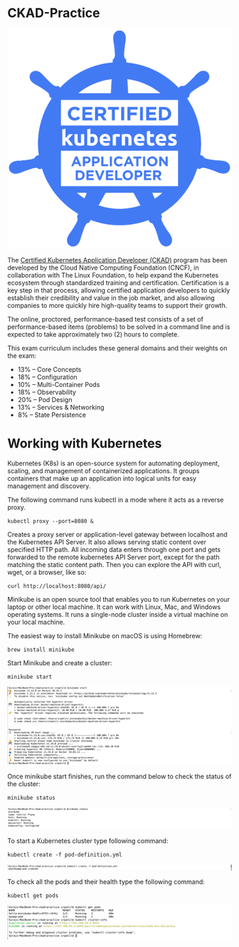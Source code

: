 # CKAD-Practice

![alt text](./images/ckad-logo.png)

The [Certified Kubernetes Application Developer (CKAD)](https://www.cncf.io/certification/ckad/) program has been developed by the Cloud Native Computing Foundation (CNCF), in collaboration with The Linux Foundation, to help expand the Kubernetes ecosystem through standardized training and certification. Certification is a key step in that process, allowing certified application developers to quickly establish their credibility and value in the job market, and also allowing companies to more quickly hire high-quality teams to support their growth.

The online, proctored, performance-based test consists of a set of performance-based items (problems) to be solved in a command line and is expected to take approximately two (2) hours to complete.

This exam curriculum includes these general domains and their weights on the exam:

* 13% – Core Concepts
* 18% – Configuration
* 10% – Multi-Container Pods
* 18% – Observability
* 20% – Pod Design
* 13% – Services & Networking
* 8% – State Persistence

# Working with Kubernetes

Kubernetes (K8s) is an open-source system for automating deployment, scaling, and management of containerized applications. It groups containers that make up an application into logical units for easy management and discovery. 

The following command runs kubectl in a mode where it acts as a reverse proxy. 

	kubectl proxy --port=8080 &

Creates a proxy server or application-level gateway between localhost and the Kubernetes API Server. It also allows serving static content over specified HTTP path. All incoming data enters through one port and gets forwarded to the remote kubernetes API Server port, except for the path matching the static content path. Then you can explore the API with curl, wget, or a browser, like so:

	curl http://localhost:8080/api/ 	

Minikube is an open source tool that enables you to run Kubernetes on your laptop or other local machine. It can work with Linux, Mac, and Windows operating systems. It runs a single-node cluster inside a virtual machine on your local machine.

The easiest way to install Minikube on macOS is using Homebrew:

	brew install minikube

Start Minikube and create a cluster:

	minikube start

![alt text](./images/minikube.png)

Once minikube start finishes, run the command below to check the status of the cluster:

	minikube status

![alt text](./images/minikube-status.png)

To start a Kubernetes cluster type following command:

	kubectl create -f pod-definition.yml

![alt text](./images/pod-created.png)

To check all the pods and their health type the following command:

	kubectl get pods

![alt text](./images/get-pod.png)

